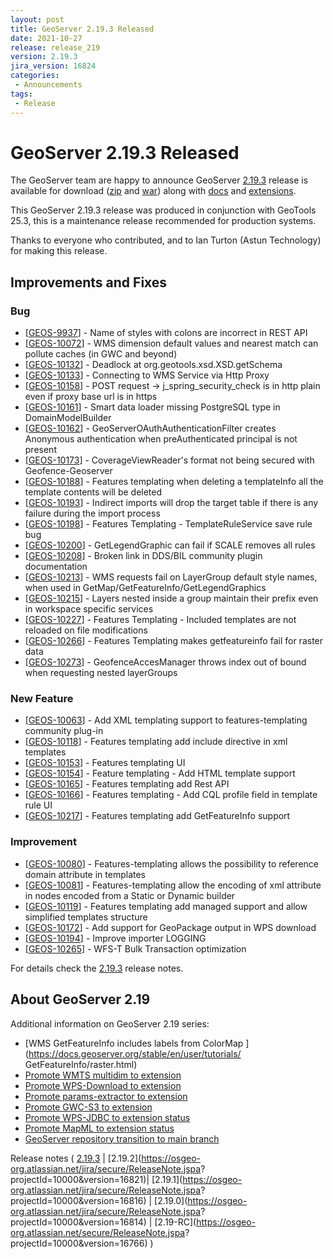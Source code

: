 ```yaml
---
layout: post
title: GeoServer 2.19.3 Released
date: 2021-10-27
release: release_219
version: 2.19.3
jira_version: 16824
categories: 
 - Announcements
tags:
 - Release
---
```

# GeoServer 2.19.3 Released

The GeoServer team are happy to announce GeoServer
[2.19.3](/release/2.19.3/) release is available for download
([zip](https://sourceforge.net/projects/geoserver/files/GeoServer/2.19.3/geoserver-2.19.3-bin.zip/download)
and
[war](https://sourceforge.net/projects/geoserver/files/GeoServer/2.19.3/geoserver-2.19.3-war.zip/download))
along with
[docs](https://sourceforge.net/projects/geoserver/files/GeoServer/2.19.3/geoserver-2.19.3-htmldoc.zip/download)
and
[extensions](https://sourceforge.net/projects/geoserver/files/GeoServer/2.19.3/extensions/).
 
 This GeoServer 2.19.3 release was produced in conjunction with GeoTools 25.3, this is a maintenance release recommended for production systems.
 
 Thanks to everyone who contributed, and to Ian Turton (Astun Technology) for making this release.
 
## Improvements and Fixes

### Bug

+ [[GEOS-9937](https://osgeo-org.atlassian.net/browse/GEOS-9937)] - Name of styles with colons are incorrect in REST API
+ [[GEOS-10072](https://osgeo-org.atlassian.net/browse/GEOS-10072)] - WMS dimension default values and nearest match can pollute caches (in GWC and beyond)
+ [[GEOS-10132](https://osgeo-org.atlassian.net/browse/GEOS-10132)] - Deadlock at org.geotools.xsd.XSD.getSchema
+ [[GEOS-10133](https://osgeo-org.atlassian.net/browse/GEOS-10133)] - Connecting to WMS Service via Http Proxy
+ [[GEOS-10158](https://osgeo-org.atlassian.net/browse/GEOS-10158)] - POST request -> j_spring_security_check is in http plain even if proxy base url is in https
+ [[GEOS-10161](https://osgeo-org.atlassian.net/browse/GEOS-10161)] - Smart data loader missing PostgreSQL type in DomainModelBuilder
+ [[GEOS-10162](https://osgeo-org.atlassian.net/browse/GEOS-10162)] - GeoServerOAuthAuthenticationFilter creates Anonymous authentication when preAuthenticated principal is not present
+ [[GEOS-10173](https://osgeo-org.atlassian.net/browse/GEOS-10173)] - CoverageViewReader's format not being secured with Geofence-Geoserver
+ [[GEOS-10188](https://osgeo-org.atlassian.net/browse/GEOS-10188)] - Features templating when deleting a templateInfo all the template contents will be deleted
+ [[GEOS-10193](https://osgeo-org.atlassian.net/browse/GEOS-10193)] - Indirect imports will drop the target table if there is any failure during the import process
+ [[GEOS-10198](https://osgeo-org.atlassian.net/browse/GEOS-10198)] - Features Templating - TemplateRuleService save rule bug
+ [[GEOS-10200](https://osgeo-org.atlassian.net/browse/GEOS-10200)] - GetLegendGraphic can fail if SCALE removes all rules
+ [[GEOS-10208](https://osgeo-org.atlassian.net/browse/GEOS-10208)] - Broken link in DDS/BIL community plugin documentation
+ [[GEOS-10213](https://osgeo-org.atlassian.net/browse/GEOS-10213)] - WMS requests fail on LayerGroup default style names, when used in GetMap/GetFeatureInfo/GetLegendGraphics
+ [[GEOS-10215](https://osgeo-org.atlassian.net/browse/GEOS-10215)] - Layers nested inside a group maintain their prefix even in workspace specific services
+ [[GEOS-10227](https://osgeo-org.atlassian.net/browse/GEOS-10227)] - Features Templating - Included templates are not reloaded on file modifications
+ [[GEOS-10266](https://osgeo-org.atlassian.net/browse/GEOS-10266)] - Features Templating makes getfeatureinfo fail for raster data
+ [[GEOS-10273](https://osgeo-org.atlassian.net/browse/GEOS-10273)] - GeofenceAccesManager throws index out of bound when requesting nested layerGroups

### New Feature

+ [[GEOS-10063](https://osgeo-org.atlassian.net/browse/GEOS-10063)] - Add XML templating support to features-templating community plug-in
+ [[GEOS-10118](https://osgeo-org.atlassian.net/browse/GEOS-10118)] - Features templating add include directive in xml templates
+ [[GEOS-10153](https://osgeo-org.atlassian.net/browse/GEOS-10153)] - Features templating UI
+ [[GEOS-10154](https://osgeo-org.atlassian.net/browse/GEOS-10154)] - Feature templating - Add HTML template support
+ [[GEOS-10165](https://osgeo-org.atlassian.net/browse/GEOS-10165)] - Features templating add Rest API
+ [[GEOS-10166](https://osgeo-org.atlassian.net/browse/GEOS-10166)] - Features templating - Add CQL profile field in template rule UI
+ [[GEOS-10217](https://osgeo-org.atlassian.net/browse/GEOS-10217)] - Features templating add GetFeatureInfo support

### Improvement

+ [[GEOS-10080](https://osgeo-org.atlassian.net/browse/GEOS-10080)] - Features-templating allows the possibility to reference domain attribute in templates
+ [[GEOS-10081](https://osgeo-org.atlassian.net/browse/GEOS-10081)] - Features-templating allow the encoding of xml attribute in nodes encoded from a Static or Dynamic builder
+ [[GEOS-10119](https://osgeo-org.atlassian.net/browse/GEOS-10119)] - Features templating add managed support and allow simplified templates structure
+ [[GEOS-10172](https://osgeo-org.atlassian.net/browse/GEOS-10172)] - Add support for GeoPackage output in WPS download
+ [[GEOS-10194](https://osgeo-org.atlassian.net/browse/GEOS-10194)] - Improve importer LOGGING
+ [[GEOS-10265](https://osgeo-org.atlassian.net/browse/GEOS-10265)] - WFS-T Bulk Transaction optimization


For details check the [2.19.3](https://osgeo-org.atlassian.net/jira/secure/ReleaseNote.jspa?projectId=10000&version=16824) release notes.
 
## About GeoServer 2.19
 
Additional information on GeoServer 2.19 series:
 
* [WMS GetFeatureInfo includes labels from ColorMap ](https://docs.geoserver.org/stable/en/user/tutorials/ GetFeatureInfo/raster.html)
* [Promote WMTS multidim to extension](https://github.com/geoserver/geoserver/wiki/GSIP-196)
* [Promote WPS-Download to extension](https://github.com/geoserver/geoserver/wiki/GSIP-195)
* [Promote params-extractor to extension](https://github.com/geoserver/geoserver/wiki/GSIP-194)
* [Promote GWC-S3 to extension](https://github.com/geoserver/geoserver/wiki/GSIP-193)
* [Promote WPS-JDBC to extension status](https://github.com/geoserver/geoserver/wiki/GSIP-197)
* [Promote MapML to extension status](https://github.com/geoserver/geoserver/wiki/GSIP-200)
* [GeoServer repository transition to main branch](main-branch.html)
 
Release notes ( [2.19.3](https://osgeo-org.atlassian.net/secure/ReleaseNote.jspa?projectId=10000&version=16824) \| [2.19.2](https://osgeo-org.atlassian.net/jira/secure/ReleaseNote.jspa? projectId=10000&version=16821)\| [2.19.1](https://osgeo-org.atlassian.net/jira/secure/ReleaseNote.jspa? projectId=10000&version=16816) \| [2.19.0](https://osgeo-org.atlassian.net/jira/secure/ReleaseNote.jspa? projectId=10000&version=16814) \| [2.19-RC](https://osgeo-org.atlassian.net/secure/ReleaseNote.jspa? projectId=10000&version=16766) )
